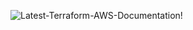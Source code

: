 ![Latest-Terraform-AWS-Documentation!](https://registry.terraform.io/providers/hashicorp/aws/latest/docs)